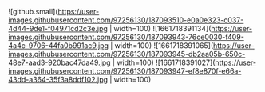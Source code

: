 ![github.small](https://user-images.githubusercontent.com/97256130/187093510-e0a0e323-c037-4d44-9de1-f04971cd2c3e.jpg | width=100)
![1661718391134](https://user-images.githubusercontent.com/97256130/187093943-76ce0030-f409-4a4c-9706-44fa0b991ac9.jpg | width=100)
![1661718391065](https://user-images.githubusercontent.com/97256130/187093945-db2aa05b-650c-48e7-aad3-920bac47da49.jpg | width=100)
![1661718391027](https://user-images.githubusercontent.com/97256130/187093947-ef8e870f-e66a-43dd-a364-35f3a8ddf102.jpg | width=100)
